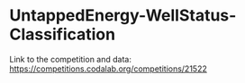# UntappedEnergy-WellStatus-Classification
Link to the competition and data: https://competitions.codalab.org/competitions/21522
